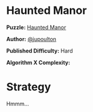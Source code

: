 # Haunted Manor

__Puzzle:__ [Haunted Manor](https://www.codingame.com/training/hard/haunted-manor)

__Author:__ [@<CG>jupoulton](https://www.codingame.com/profile/d39436e9a23b5060ed3efaf1c24b4ba8929551)

__Published Difficulty:__ Hard

__Algorithm X Complexity:__ 

# Strategy

Hmmm...
